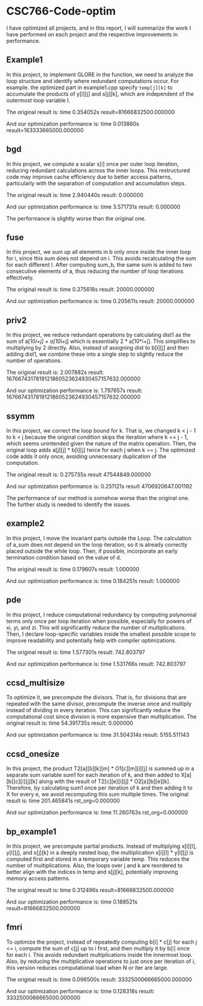 # CSC766-Code-optim

I have optimized all projects, and in this report, I will summarize the work I have performed on each project and the respective improvements in performance.


## Example1
In this project, to implement GLORE in the function, we need to analyze the loop structure and identify where redundant computations occur. For example. the optimized part in example1.cpp specify `temp[j][k]` to accumulate the products of y[l][j] and s[j][k], which are independent of the outermost loop variable I.

The original result is:
time 0.354052s
result=81666832500.000000

And our optimization performance is:
time 0.013860s
result=163333665000.000000


## bgd
In this project, we compute a scalar s[i] once per outer loop iteration, reducing redundant calculations across the inner loops. This restructured code may improve cache efficiency due to better access patterns, particularly with the separation of computation and accumulation steps.

The original result is:
time 2.940440s
result: 0.000000


And our optimization performance is:
time 3.571731s
result: 0.000000

The performance is slightly worse than the original one.


## fuse
In this project, we sum up all elements in b only once inside the inner loop for i, since this sum does not depend on i. This avoids recalculating the sum for each different I. After computing sum_b, the same sum is added to two consecutive elements of a, thus reducing the number of loop iterations effectively.

The original result is:
time 0.375618s
result: 20000.000000


And our optimization performance is:
time 0.205611s
result: 20000.000000


## priv2
In this project, we reduce redundant operations by calculating dist1 as the sum of a[10*i+j] + a[10*i+j] which is essentially 2 * a[10*i+j]. This simplifies to multiplying by 2 directly. Also, instead of assigning dist to b[i][j] and then adding dist1, we combine these into a single step to slightly reduce the number of operations.

The original result is:
2.007882s
result: 1676674317819121860523624930457157632.000000


And our optimization performance is:
1.797657s
result: 1676674317819121860523624930457157632.000000


## ssymm
In this project, we correct the loop bound for k. That is, we changed k < j - 1 to k < j because the original condition skips the iteration where k == j - 1, which seems unintended given the nature of the matrix operation. Then, the original loop adds a[j][j] * b[i][j] twice for each j when k == j. The optimized code adds it only once, avoiding unnecessary duplication of the computation.

The original result is:
0.275735s
result 47544849.000000


And our optimization performance is:
0.251121s
result 4706920647.001192

The performance of our method is somehow worse than the original one. The further study is needed to identify the issues.



## example2
In this project, I move the invariant parts outside the Loop. The calculation of a_sum does not depend on the loop iteration, so it is already correctly placed outside the while loop. Then, if possible, incorporate an early termination condition based on the value of d. 

The original result is:
time 0.179607s
result: 1.000000


And our optimization performance is:
time 0.184251s
result: 1.000000


## pde
In this project, I reduce computational redundancy by computing polynomial terms only once per loop iteration when possible, especially for powers of xi, yi, and zi. This will significantly reduce the number of multiplications. Then, I declare loop-specific variables inside the smallest possible scope to improve readability and potentially help with compiler optimizations.

The original result is:
time 1.577301s
result: 742.803797


And our optimization performance is:
time 1.531766s
result: 742.803797



## ccsd_multisize
To optimize it, we precompute the divisors. That is, for divisions that are repeated with the same divisor, precompute the inverse once and multiply instead of dividing in every iteration. This can significantly reduce the computational cost since division is more expensive than multiplication. 
The original result is:
time 54.391735s
result: 0.000000


And our optimization performance is:
time 31.504314s
result: 5155.511143



## ccsd_onesize
In this project, the product T2[a][b][k][m] * O1[c][m][i][j] is summed up in a separate sum variable sum1 for each iteration of k, and then added to X[a][b][c][i][j][k] along with the result of T2[c][e][i][j] * O2[a][b][e][k]. Therefore, by calculating sum1 once per iteration of k and then adding it to X for every e, we avoid recomputing this sum multiple times.
The original result is:
time 201.465841s
rst_org=0.000000


And our optimization performance is:
time 11.260763s
rst_org=0.000000



## bp_example1
In this project, we precompute partial products. Instead of multiplying x[i][l], y[l][j], and s[j][k] in a deeply nested loop, the multiplication x[i][l] * y[l][j] is computed first and stored in a temporary variable temp. This reduces the number of multiplications. Also, the loops over j and k are reordered to better align with the indices in temp and s[j][k], potentially improving memory access patterns.


The original result is:
time 0.312496s
result=81666832500.000000


And our optimization performance is:
time 0.188521s
result=81666832500.000000



## fmri
To optimize the project, instead of repeatedly computing b[i] * c[j] for each j <= i, compute the sum of c[j] up to i first, and then multiply it by b[i] once for each i. This avoids redundant multiplications inside the innermost loop. Also, by reducing the multiplicative operations to just once per iteration of i, this version reduces computational load when N or iter are large.


The original result is:
time 0.096500s
result: 3332500066665000.000000


And our optimization performance is:
time 0.128318s
result: 3332500066665000.000000
